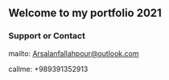 ## Welcome to my portfolio 2021

### Support or Contact
mailto: Arsalanfallahpour@outlook.com

callme: +989391352913
